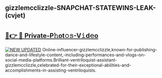 ## gizzlemcclizzle-SNAPCHAT-STATEWINS-LEAK-(cvjet)


# <h2><a href="https://mediaupload.pro?-20M">🔗👉 🔴 Private-P𝚑ot𝚘𝚜-V𝚒d𝚎o</a></h2>

[![NEW UPDATED](https://i.imgur.com/0qMVB7G.gif)](https://mediaupload.pro?-20M)
Online-influencer-gizzlemcclizzle,known-for-publishing-dance-and-lifestyle-content,-including-performances-and-vlogs-on-social-media-platforms.Brilliant-ventriloquist-assistant-gizzlemcclizzle,celebrated-for-their-exceptional-abilities-and-accomplishments-in-assisting-ventriloquists.  